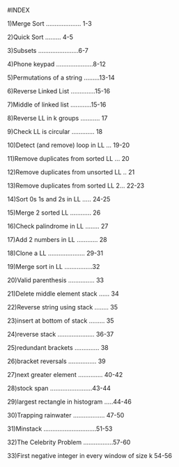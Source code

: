 #INDEX

1)Merge Sort ....................  1-3

2)Quick Sort .........              4-5

3)Subsets    .......................6-7

4)Phone keypad .....................8-12

5)Permutations of a string .........13-14

6)Reverse Linked List ..............15-16

7)Middle of linked list ............15-16

8)Reverse LL in k groups ........... 17

9)Check LL is circular ............. 18

10)Detect (and remove) loop in LL ... 19-20

11)Remove duplicates from sorted LL ... 20

12)Remove duplicates from unsorted LL .. 21

13)Remove duplicates from sorted LL 2... 22-23

14)Sort 0s 1s and 2s in LL ..... 24-25

15)Merge 2 sorted LL ............ 26

16)Check palindrome in LL ........ 27

17)Add 2 numbers in LL ............ 28

18)Clone a LL ..................... 29-31

19)Merge sort in LL ................32

20)Valid parenthesis ............... 33

21)Delete middle element stack ...... 34

22)Reverse string using stack ........ 35

23)insert at bottom of stack ......... 35

24)reverse stack ..................... 36-37

25)redundant brackets .............. 38

26)bracket reversals ................ 39

27)next greater element .............. 40-42

28)stock span ........................43-44

29)largest rectangle in histogram .....44-46

30)Trapping rainwater .................. 47-50

31)Minstack ..............................51-53

32)The Celebrity Problem .................57-60

33)First negative integer in every window of size k 54-56
